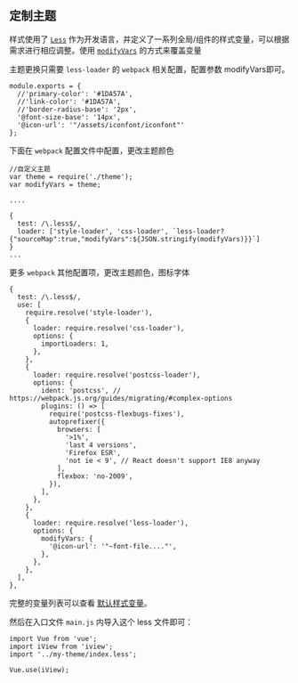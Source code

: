 ## 定制主题

样式使用了 [`Less`](http://lesscss.org/) 作为开发语言，并定义了一系列全局/组件的样式变量，可以根据需求进行相应调整。使用 [`modifyVars`](http://lesscss.org/usage/#using-less-in-the-browser-modify-variables) 的方式来覆盖变量

主题更换只需要 `less-loader` 的 `webpack` 相关配置，配置参数 modifyVars即可。

```
module.exports = {
  //'primary-color': '#1DA57A',
  //'link-color': '#1DA57A',
  //'border-radius-base': '2px',
  '@font-size-base': '14px',
  '@icon-url': '"/assets/iconfont/iconfont"'
};
```

<!--divider-->

下面在 `webpack` 配置文件中配置，更改主题颜色

```
//自定义主题
var theme = require('./theme');
var modifyVars = theme;

....

{
  test: /\.less$/,
  loader: ['style-loader', 'css-loader', `less-loader?{"sourceMap":true,"modifyVars":${JSON.stringify(modifyVars)}}`]
}
...
```

<!--divider-->

更多 `webpack` 其他配置项，更改主题颜色，图标字体

```
{
  test: /\.less$/,
  use: [
    require.resolve('style-loader'),
    {
      loader: require.resolve('css-loader'),
      options: {
        importLoaders: 1,
      },
    },
    {
      loader: require.resolve('postcss-loader'),
      options: {
        ident: 'postcss', // https://webpack.js.org/guides/migrating/#complex-options
        plugins: () => [
          require('postcss-flexbugs-fixes'),
          autoprefixer({
            browsers: [
              '>1%',
              'last 4 versions',
              'Firefox ESR',
              'not ie < 9', // React doesn't support IE8 anyway
            ],
            flexbox: 'no-2009',
          }),
        ],
      },
    },
    {
      loader: require.resolve('less-loader'),
      options: {
        modifyVars: {
          '@icon-url': '"~font-file...."',
        },
      },
    },
  ],
},
```

<!--divider-->

完整的变量列表可以查看 [默认样式变量](https://github.com/iview/iview/blob/2.0/src/styles/custom.less)。

然后在入口文件 `main.js` 内导入这个 less 文件即可：

```
import Vue from 'vue';
import iView from 'iview';
import '../my-theme/index.less';

Vue.use(iView);
```

<!--divider-->

 